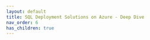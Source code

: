```yaml
---
layout: default
title: SQL Deployment Solutions on Azure - Deep Dive
nav_order: 6
has_children: true
---
```


